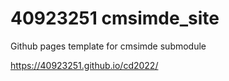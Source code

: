 #  40923251 cmsimde_site
Github pages template for cmsimde submodule

https://40923251.github.io/cd2022/
